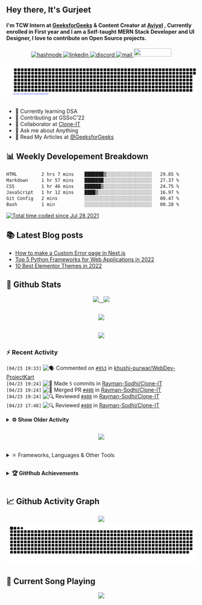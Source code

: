 ## Hey there, It's Gurjeet
#### I'm TCW Intern at [GeeksforGeeks](https://www.geeksforgeeks.org/) & Content Creator at [Aviyel](https://aviyel.com/discussions) , Currently enrolled in First year and I am a Self-taught MERN Stack Developer and UI Designer, I love to contribute on Open Source projects. 

<p align="center">
    <a href="https://gurjeet.hashnode.dev/" target="_blank">
    <img src="https://img.shields.io/badge/@gurjeetsingh-5C87FE?style=for-the-badge&logo=hashnode&logoColor=white" width="130" height="22" alt="hashnode">
    <a href="https://www.linkedin.com/in/gurjeet-singh-virdee-25a476199/" target="_blank">
    <img src="https://img.shields.io/badge/Gurjeet%20Singh%20Virdee-1976D2?style=for-the-badge&logo=linkedin&logoColor=white" width="150" height="22" alt="linkedin">
    <a href="https://discordapp.com/users/916597112882495510" target="_blank">
    <img src="https://img.shields.io/badge/@Guri-5865F2?style=for-the-badge&logo=discord&logoColor=white" width="80" height="22" alt="discord">
    <a href="https://leetcode.com/gurjeetsinghvirdee/" target="_blank">
    <img src="https://img.shields.io/badge/@gurjeetsinghvirdee-FFA116?style=for-the-badge&logo=leetcode&logoColor=white" width="150" height="22" alt="mail">
    <a href = "mailto: gurjeetsinghvirdee@gmail.com" target="_blank"><img src="https://img.shields.io/badge/Say, Hello-D74E43?style=for-the-badge&logo=gmail&logoColor=white" width="100" height="22"></a>
 </p>
 
<p align="center">
    <img src="https://github.com/gurjeetsinghvirdee/gurjeetsinghvirdee/blob/main/gitartwork.svg" />
</p>    
   
 
##         
        
<ul align="left">
  <li> 🏫 Currently learning DSA </li>
  <li> 💜 Contributing at GSSoC'22 </li>
  <li> 🤝 Collaborator at <a href="https://github.com/Rayman-Sodhi/Clone-IT"> Clone-IT </a></li>
  <li> 💬 Ask me about Anything </li>
  <li> 📕 Read My Articles at 
   <a href="https://auth.geeksforgeeks.org/user/gurjeetsinghvirdee/articles" target="_blank">@GeeksforGeeks</a>
 </li>
</ul>  
        
##        
  
## 📊 Weekly Developement Breakdown
  
<!--START_SECTION:waka-->

```text
HTML         2 hrs 7 mins    ███████▒░░░░░░░░░░░░░░░░░   29.85 %
Markdown     1 hr 57 mins    ███████░░░░░░░░░░░░░░░░░░   27.37 %
CSS          1 hr 46 mins    ██████▒░░░░░░░░░░░░░░░░░░   24.75 %
JavaScript   1 hr 12 mins    ████▒░░░░░░░░░░░░░░░░░░░░   16.97 %
Git Config   2 mins          ░░░░░░░░░░░░░░░░░░░░░░░░░   00.47 %
Bash         1 min           ░░░░░░░░░░░░░░░░░░░░░░░░░   00.28 %
```

<!--END_SECTION:waka--> 

<a href="https://wakatime.com/@ff7098eb-56b3-4619-bbbb-86aad0fce365"><img src="https://wakatime.com/badge/user/ff7098eb-56b3-4619-bbbb-86aad0fce365.svg?style=for-the-badge" alt="Total time coded since Jul 28 2021" /></a>
  
    
## 📚 Latest Blog posts
<!-- BLOG-POST-LIST:START -->
- [How to make a Custom Error page in Next.js](https://gurjeet.hashnode.dev/how-to-make-a-custom-error-page-in-nextjs)
- [Top 5 Python Frameworks for Web Applications in 2022](https://gurjeet.hashnode.dev/top-5-python-frameworks-for-web-applications-in-2022)
- [10 Best Elementor Themes in 2022](https://gurjeet.hashnode.dev/10-best-elementor-themes-in-2022)
<!-- BLOG-POST-LIST:END -->  
  
##
        
## 💫 Github Stats
        
<div align="center">
 <a href="https://github-readme-streak-stats.herokuapp.com/?user=gurjeetsinghvirdee&theme=synthwave" target="_blank">
   <img width="45%" src="https://github-readme-streak-stats.herokuapp.com/?user=gurjeetsinghvirdee&theme=synthwave" /> &nbsp;
 </a>
    
 <a href="https://github-readme-stats.vercel.app/api?username=gurjeetsinghvirdee&show_icons=true&theme=synthwave&include_all_commits=true" target="_blank">
  <img width="45%" src="https://github-readme-stats.vercel.app/api?username=gurjeetsinghvirdee&show_icons=true&theme=synthwave&include_all_commits=true" />
 </a>
</div>      
  
##
        
<div align="center">
   <a href="https://github-readme-stats.vercel.app/api/top-langs/?username=gurjeetsinghvirdee&layout=compact&hide=html&theme=synthwave" target="_blank">
       <img width="43%" src="https://github-readme-stats.vercel.app/api/top-langs/?username=gurjeetsinghvirdee&layout=compact&&theme=synthwave" />  
   </a> 
</div>   

##        
  
<p align="center">
  <img src="https://github-profile-summary-cards.vercel.app/api/cards/profile-details?username=gurjeetsinghvirdee&theme=dracula&hide_border=true" />
</p>
        
### ⚡ Recent Activity     
        
<!--START_SECTION:activity-->  
`[04/23 19:33]` <img alt="🗣" src="https://github.com/cheesits456/github-activity-readme/raw/master/icons/comment.png" align="top" height="18"> Commented on [`#953`](https://github.com//khushi-purwar/WebDev-ProjectKart/issues/953 'adding election map') in [khushi-purwar/WebDev-ProjectKart](https://github.com/khushi-purwar/WebDev-ProjectKart)  
`[04/23 19:24]` <img alt="📝" src="https://github.com/cheesits456/github-activity-readme/raw/master/icons/commit.png" align="top" height="18"> Made `5` commits in [Rayman-Sodhi/Clone-IT](https://github.com/Rayman-Sodhi/Clone-IT)  
`[04/23 19:24]` <img alt="🎉" src="https://github.com/cheesits456/github-activity-readme/raw/master/icons/merge.png" align="top" height="18"> Merged PR [`#408`](https://github.com//Rayman-Sodhi/Clone-IT/pull/408 'Added Paytm Website Clone') in [Rayman-Sodhi/Clone-IT](https://github.com/Rayman-Sodhi/Clone-IT)  
`[04/23 19:24]` <img alt="🔍" src="https://github.com/cheesits456/github-activity-readme/raw/master/icons/review.png" align="top" height="18"> Reviewed [`#408`](https://github.com//Rayman-Sodhi/Clone-IT/pull/408 'Added Paytm Website Clone') in [Rayman-Sodhi/Clone-IT](https://github.com/Rayman-Sodhi/Clone-IT)  
`[04/23 17:48]` <img alt="🔍" src="https://github.com/cheesits456/github-activity-readme/raw/master/icons/review.png" align="top" height="18"> Reviewed [`#408`](https://github.com//Rayman-Sodhi/Clone-IT/pull/408 'Added Paytm Website Clone') in [Rayman-Sodhi/Clone-IT](https://github.com/Rayman-Sodhi/Clone-IT)  

<details><summary><b> ⚙️ Show Older Activity</b></summary>

`[04/23 17:48]` <img alt="🔍" src="https://github.com/cheesits456/github-activity-readme/raw/master/icons/review.png" align="top" height="18"> Reviewed [`#408`](https://github.com//Rayman-Sodhi/Clone-IT/pull/408 'Added Paytm Website Clone') in [Rayman-Sodhi/Clone-IT](https://github.com/Rayman-Sodhi/Clone-IT)  
`[04/23 17:46]` <img alt="📝" src="https://github.com/cheesits456/github-activity-readme/raw/master/icons/commit.png" align="top" height="18"> Made `5` commits in [Rayman-Sodhi/Clone-IT](https://github.com/Rayman-Sodhi/Clone-IT)  
`[04/23 17:46]` <img alt="🎉" src="https://github.com/cheesits456/github-activity-readme/raw/master/icons/merge.png" align="top" height="18"> Merged PR [`#398`](https://github.com//Rayman-Sodhi/Clone-IT/pull/398 'Added Rapido Bike Taxi Website Clone ') in [Rayman-Sodhi/Clone-IT](https://github.com/Rayman-Sodhi/Clone-IT)  
`[04/23 17:46]` <img alt="🔍" src="https://github.com/cheesits456/github-activity-readme/raw/master/icons/review.png" align="top" height="18"> Reviewed [`#398`](https://github.com//Rayman-Sodhi/Clone-IT/pull/398 'Added Rapido Bike Taxi Website Clone ') in [Rayman-Sodhi/Clone-IT](https://github.com/Rayman-Sodhi/Clone-IT)  
`[04/23 17:43]` <img alt="🔍" src="https://github.com/cheesits456/github-activity-readme/raw/master/icons/review.png" align="top" height="18"> Reviewed [`#953`](https://github.com//khushi-purwar/WebDev-ProjectKart/pull/953 'adding election map') in [khushi-purwar/WebDev-ProjectKart](https://github.com/khushi-purwar/WebDev-ProjectKart)  
`[04/23 17:24]` <img alt="🗣" src="https://github.com/cheesits456/github-activity-readme/raw/master/icons/comment.png" align="top" height="18"> Commented on [`#398`](https://github.com//Rayman-Sodhi/Clone-IT/issues/398 'Added Rapido Bike Taxi Website Clone ') in [Rayman-Sodhi/Clone-IT](https://github.com/Rayman-Sodhi/Clone-IT)  
`[04/23 17:23]` <img alt="📝" src="https://github.com/cheesits456/github-activity-readme/raw/master/icons/commit.png" align="top" height="18"> Made `4` commits in [Rayman-Sodhi/Clone-IT](https://github.com/Rayman-Sodhi/Clone-IT)  
`[04/23 17:23]` <img alt="🎉" src="https://github.com/cheesits456/github-activity-readme/raw/master/icons/merge.png" align="top" height="18"> Merged PR [`#399`](https://github.com//Rayman-Sodhi/Clone-IT/pull/399 'Added Girlscript Summer Of Code(GSSoC) Website Clone') in [Rayman-Sodhi/Clone-IT](https://github.com/Rayman-Sodhi/Clone-IT)  
`[04/23 17:23]` <img alt="🔍" src="https://github.com/cheesits456/github-activity-readme/raw/master/icons/review.png" align="top" height="18"> Reviewed [`#399`](https://github.com//Rayman-Sodhi/Clone-IT/pull/399 'Added Girlscript Summer Of Code(GSSoC) Website Clone') in [Rayman-Sodhi/Clone-IT](https://github.com/Rayman-Sodhi/Clone-IT)  
`[04/23 15:24]` <img alt="🗣" src="https://github.com/cheesits456/github-activity-readme/raw/master/icons/comment.png" align="top" height="18"> Commented on [`#655`](https://github.com//Ayush7614/Bundli-Frontend/issues/655 'Create a SNRKS Clone') in [Ayush7614/Bundli-Frontend](https://github.com/Ayush7614/Bundli-Frontend)  
`[04/23 15:23]` <img alt="🗣" src="https://github.com/cheesits456/github-activity-readme/raw/master/icons/comment.png" align="top" height="18"> Commented on [`#657`](https://github.com//Ayush7614/Bundli-Frontend/issues/657 'Hotstar Website Clone') in [Ayush7614/Bundli-Frontend](https://github.com/Ayush7614/Bundli-Frontend)  
`[04/23 15:23]` <img alt="🗣" src="https://github.com/cheesits456/github-activity-readme/raw/master/icons/comment.png" align="top" height="18"> Commented on [`#658`](https://github.com//Ayush7614/Bundli-Frontend/issues/658 'Walmart Website Clone') in [Ayush7614/Bundli-Frontend](https://github.com/Ayush7614/Bundli-Frontend)  
`[04/23 15:22]` <img alt="🗣" src="https://github.com/cheesits456/github-activity-readme/raw/master/icons/comment.png" align="top" height="18"> Commented on [`#654`](https://github.com//Ayush7614/Bundli-Frontend/issues/654 'Dogs website template') in [Ayush7614/Bundli-Frontend](https://github.com/Ayush7614/Bundli-Frontend)  
`[04/23 15:18]` <img alt="🗣" src="https://github.com/cheesits456/github-activity-readme/raw/master/icons/comment.png" align="top" height="18"> Commented on [`#659`](https://github.com//Ayush7614/Bundli-Frontend/issues/659 'I want to add a jumping square project to the current repository.') in [Ayush7614/Bundli-Frontend](https://github.com/Ayush7614/Bundli-Frontend)  
`[04/23 15:15]` <img alt="🗣" src="https://github.com/cheesits456/github-activity-readme/raw/master/icons/comment.png" align="top" height="18"> Commented on [`#399`](https://github.com//Rayman-Sodhi/Clone-IT/issues/399 'Added Girlscript Summer Of Code(GSSoC) Website Clone') in [Rayman-Sodhi/Clone-IT](https://github.com/Rayman-Sodhi/Clone-IT)  
`[04/23 15:08]` <img alt="📝" src="https://github.com/cheesits456/github-activity-readme/raw/master/icons/commit.png" align="top" height="18"> Made `39` commits in [gurjeetsinghvirdee/gssoc-website-new](https://github.com/gurjeetsinghvirdee/gssoc-website-new)  
`[04/23 11:26]` <img alt="📝" src="https://github.com/cheesits456/github-activity-readme/raw/master/icons/commit.png" align="top" height="18"> Made `1` commit in [gurjeetsinghvirdee/Dev-Scripts](https://github.com/gurjeetsinghvirdee/Dev-Scripts)  
`[04/23 11:24]` <img alt="🗣" src="https://github.com/cheesits456/github-activity-readme/raw/master/icons/comment.png" align="top" height="18"> Commented on [`#410`](https://github.com//abhijeet007rocks8/Dev-Scripts/issues/410 'Added Music Player') in [abhijeet007rocks8/Dev-Scripts](https://github.com/abhijeet007rocks8/Dev-Scripts)  
`[04/23 05:39]` <img alt="🗣" src="https://github.com/cheesits456/github-activity-readme/raw/master/icons/comment.png" align="top" height="18"> Commented on [`#905`](https://github.com//khushi-purwar/WebDev-ProjectKart/issues/905 'adding hotel booking app') in [khushi-purwar/WebDev-ProjectKart](https://github.com/khushi-purwar/WebDev-ProjectKart)  
`[04/22 22:23]` <img alt="📝" src="https://github.com/cheesits456/github-activity-readme/raw/master/icons/commit.png" align="top" height="18"> Made `2` commits in [gurjeetsinghvirdee/Clone-IT](https://github.com/gurjeetsinghvirdee/Clone-IT)  
`[04/22 22:19]` <img alt="🗣" src="https://github.com/cheesits456/github-activity-readme/raw/master/icons/comment.png" align="top" height="18"> Commented on [`#388`](https://github.com//Rayman-Sodhi/Clone-IT/issues/388 'Linked Clones') in [Rayman-Sodhi/Clone-IT](https://github.com/Rayman-Sodhi/Clone-IT)  
`[04/22 22:07]` <img alt="📝" src="https://github.com/cheesits456/github-activity-readme/raw/master/icons/commit.png" align="top" height="18"> Made `5` commits in [gurjeetsinghvirdee/Clone-IT](https://github.com/gurjeetsinghvirdee/Clone-IT)  
`[04/22 21:24]` <img alt="❗️" src="https://github.com/cheesits456/github-activity-readme/raw/master/icons/issue.png" align="top" height="18"> Closed issue [`#364`](https://github.com//Rayman-Sodhi/Clone-IT/issues/364 'Reduce size of project by using images on cloud rather than in assets folder') in [Rayman-Sodhi/Clone-IT](https://github.com/Rayman-Sodhi/Clone-IT)  
`[04/22 21:24]` <img alt="🗣" src="https://github.com/cheesits456/github-activity-readme/raw/master/icons/comment.png" align="top" height="18"> Commented on [`#364`](https://github.com//Rayman-Sodhi/Clone-IT/issues/364 'Reduce size of project by using images on cloud rather than in assets folder') in [Rayman-Sodhi/Clone-IT](https://github.com/Rayman-Sodhi/Clone-IT)  
`[04/22 21:23]` <img alt="❗️" src="https://github.com/cheesits456/github-activity-readme/raw/master/icons/issue.png" align="top" height="18"> Closed issue [`#289`](https://github.com//Rayman-Sodhi/Clone-IT/issues/289 'Title: Proper Styling microsoft teams clone') in [Rayman-Sodhi/Clone-IT](https://github.com/Rayman-Sodhi/Clone-IT)  
`[04/22 21:22]` <img alt="🗣" src="https://github.com/cheesits456/github-activity-readme/raw/master/icons/comment.png" align="top" height="18"> Commented on [`#392`](https://github.com//Rayman-Sodhi/Clone-IT/issues/392 'Paytm Website Clone') in [Rayman-Sodhi/Clone-IT](https://github.com/Rayman-Sodhi/Clone-IT)  
`[04/22 21:21]` <img alt="🗣" src="https://github.com/cheesits456/github-activity-readme/raw/master/icons/comment.png" align="top" height="18"> Commented on [`#393`](https://github.com//Rayman-Sodhi/Clone-IT/issues/393 'Ikea Website Clone') in [Rayman-Sodhi/Clone-IT](https://github.com/Rayman-Sodhi/Clone-IT)  
`[04/22 21:21]` <img alt="🗣" src="https://github.com/cheesits456/github-activity-readme/raw/master/icons/comment.png" align="top" height="18"> Commented on [`#394`](https://github.com//Rayman-Sodhi/Clone-IT/issues/394 'Girlscript Summer Of Code(GSSoC) Website Clone') in [Rayman-Sodhi/Clone-IT](https://github.com/Rayman-Sodhi/Clone-IT)  
`[04/22 21:19]` <img alt="🗣" src="https://github.com/cheesits456/github-activity-readme/raw/master/icons/comment.png" align="top" height="18"> Commented on [`#391`](https://github.com//Rayman-Sodhi/Clone-IT/issues/391 'Rapido Bike Taxi Website Clone') in [Rayman-Sodhi/Clone-IT](https://github.com/Rayman-Sodhi/Clone-IT)  
`[04/22 21:19]` <img alt="❗️" src="https://github.com/cheesits456/github-activity-readme/raw/master/icons/issue.png" align="top" height="18"> Closed issue [`#379`](https://github.com//Rayman-Sodhi/Clone-IT/issues/379 'Hindustan Petroleum Clone') in [Rayman-Sodhi/Clone-IT](https://github.com/Rayman-Sodhi/Clone-IT)  
`[04/22 21:18]` <img alt="❗️" src="https://github.com/cheesits456/github-activity-readme/raw/master/icons/issue.png" align="top" height="18"> Closed issue [`#384`](https://github.com//Rayman-Sodhi/Clone-IT/issues/384 'Food Panda Website Clone') in [Rayman-Sodhi/Clone-IT](https://github.com/Rayman-Sodhi/Clone-IT)  
`[04/22 21:18]` <img alt="❗️" src="https://github.com/cheesits456/github-activity-readme/raw/master/icons/issue.png" align="top" height="18"> Closed issue [`#380`](https://github.com//Rayman-Sodhi/Clone-IT/issues/380 'Google Shopping Website Clone') in [Rayman-Sodhi/Clone-IT](https://github.com/Rayman-Sodhi/Clone-IT)  
`[04/22 20:53]` <img alt="📝" src="https://github.com/cheesits456/github-activity-readme/raw/master/icons/commit.png" align="top" height="18"> Made `16` commits in [gurjeetsinghvirdee/WebDev-ProjectKart](https://github.com/gurjeetsinghvirdee/WebDev-ProjectKart)  
`[04/22 18:01]` <img alt="📝" src="https://github.com/cheesits456/github-activity-readme/raw/master/icons/commit.png" align="top" height="18"> Made `12` commits in [khushi-purwar/WebDev-ProjectKart](https://github.com/khushi-purwar/WebDev-ProjectKart)  
`[04/22 18:01]` <img alt="🎉" src="https://github.com/cheesits456/github-activity-readme/raw/master/icons/merge.png" align="top" height="18"> Merged PR [`#913`](https://github.com//khushi-purwar/WebDev-ProjectKart/pull/913 'Scratch Card Application🧩') in [khushi-purwar/WebDev-ProjectKart](https://github.com/khushi-purwar/WebDev-ProjectKart)  
`[04/22 18:01]` <img alt="❗️" src="https://github.com/cheesits456/github-activity-readme/raw/master/icons/issue.png" align="top" height="18"> Closed issue [`#847`](https://github.com//khushi-purwar/WebDev-ProjectKart/issues/847 'Scratch Card Application🧩') in [khushi-purwar/WebDev-ProjectKart](https://github.com/khushi-purwar/WebDev-ProjectKart)  
`[04/22 18:01]` <img alt="🔍" src="https://github.com/cheesits456/github-activity-readme/raw/master/icons/review.png" align="top" height="18"> Reviewed [`#913`](https://github.com//khushi-purwar/WebDev-ProjectKart/pull/913 'Scratch Card Application🧩') in [khushi-purwar/WebDev-ProjectKart](https://github.com/khushi-purwar/WebDev-ProjectKart)  
`[04/22 18:00]` <img alt="🗣" src="https://github.com/cheesits456/github-activity-readme/raw/master/icons/comment.png" align="top" height="18"> Commented on [`#905`](https://github.com//khushi-purwar/WebDev-ProjectKart/issues/905 'adding hotel booking app') in [khushi-purwar/WebDev-ProjectKart](https://github.com/khushi-purwar/WebDev-ProjectKart)  
`[04/22 17:20]` <img alt="🗣" src="https://github.com/cheesits456/github-activity-readme/raw/master/icons/comment.png" align="top" height="18"> Commented on [`#913`](https://github.com//khushi-purwar/WebDev-ProjectKart/issues/913 'Scratch Card Application🧩') in [khushi-purwar/WebDev-ProjectKart](https://github.com/khushi-purwar/WebDev-ProjectKart)  
`[04/22 17:19]` <img alt="📝" src="https://github.com/cheesits456/github-activity-readme/raw/master/icons/commit.png" align="top" height="18"> Made `25` commits in [gurjeetsinghvirdee/WebDev-ProjectKart](https://github.com/gurjeetsinghvirdee/WebDev-ProjectKart)  
`[04/22 17:17]` <img alt="📝" src="https://github.com/cheesits456/github-activity-readme/raw/master/icons/commit.png" align="top" height="18"> Made `4` commits in [khushi-purwar/WebDev-ProjectKart](https://github.com/khushi-purwar/WebDev-ProjectKart)  
`[04/22 17:17]` <img alt="❗️" src="https://github.com/cheesits456/github-activity-readme/raw/master/icons/issue.png" align="top" height="18"> Closed issue [`#672`](https://github.com//khushi-purwar/WebDev-ProjectKart/issues/672 'Temperature Converter Website ') in [khushi-purwar/WebDev-ProjectKart](https://github.com/khushi-purwar/WebDev-ProjectKart)  
`[04/22 17:17]` <img alt="🎉" src="https://github.com/cheesits456/github-activity-readme/raw/master/icons/merge.png" align="top" height="18"> Merged PR [`#676`](https://github.com//khushi-purwar/WebDev-ProjectKart/pull/676 'Temperature Convereter Website') in [khushi-purwar/WebDev-ProjectKart](https://github.com/khushi-purwar/WebDev-ProjectKart)  
`[04/22 17:17]` <img alt="🗣" src="https://github.com/cheesits456/github-activity-readme/raw/master/icons/comment.png" align="top" height="18"> Commented on [`#913`](https://github.com//khushi-purwar/WebDev-ProjectKart/issues/913 'Scratch Card Application🧩') in [khushi-purwar/WebDev-ProjectKart](https://github.com/khushi-purwar/WebDev-ProjectKart)  
`[04/22 17:16]` <img alt="🔍" src="https://github.com/cheesits456/github-activity-readme/raw/master/icons/review.png" align="top" height="18"> Reviewed [`#913`](https://github.com//khushi-purwar/WebDev-ProjectKart/pull/913 'Scratch Card Application🧩') in [khushi-purwar/WebDev-ProjectKart](https://github.com/khushi-purwar/WebDev-ProjectKart)  
`[04/22 17:16]` <img alt="🗣" src="https://github.com/cheesits456/github-activity-readme/raw/master/icons/comment.png" align="top" height="18"> Commented on [`#913`](https://github.com//khushi-purwar/WebDev-ProjectKart/issues/913 'Scratch Card Application🧩') in [khushi-purwar/WebDev-ProjectKart](https://github.com/khushi-purwar/WebDev-ProjectKart)  
`[04/22 17:14]` <img alt="❗️" src="https://github.com/cheesits456/github-activity-readme/raw/master/icons/issue.png" align="top" height="18"> Closed issue [`#526`](https://github.com//khushi-purwar/WebDev-ProjectKart/issues/526 'Adding a Tower Stack Game') in [khushi-purwar/WebDev-ProjectKart](https://github.com/khushi-purwar/WebDev-ProjectKart)  
`[04/22 17:14]` <img alt="📝" src="https://github.com/cheesits456/github-activity-readme/raw/master/icons/commit.png" align="top" height="18"> Made `5` commits in [khushi-purwar/WebDev-ProjectKart](https://github.com/khushi-purwar/WebDev-ProjectKart)  
`[04/22 17:14]` <img alt="🎉" src="https://github.com/cheesits456/github-activity-readme/raw/master/icons/merge.png" align="top" height="18"> Merged PR [`#914`](https://github.com//khushi-purwar/WebDev-ProjectKart/pull/914 'Added Tower Stack Game') in [khushi-purwar/WebDev-ProjectKart](https://github.com/khushi-purwar/WebDev-ProjectKart)  
`[04/22 17:14]` <img alt="🔍" src="https://github.com/cheesits456/github-activity-readme/raw/master/icons/review.png" align="top" height="18"> Reviewed [`#914`](https://github.com//khushi-purwar/WebDev-ProjectKart/pull/914 'Added Tower Stack Game') in [khushi-purwar/WebDev-ProjectKart](https://github.com/khushi-purwar/WebDev-ProjectKart)  
`[04/22 17:14]` <img alt="📝" src="https://github.com/cheesits456/github-activity-readme/raw/master/icons/commit.png" align="top" height="18"> Made `2` commits in [khushi-purwar/WebDev-ProjectKart](https://github.com/khushi-purwar/WebDev-ProjectKart)  
`[04/22 17:14]` <img alt="❗️" src="https://github.com/cheesits456/github-activity-readme/raw/master/icons/issue.png" align="top" height="18"> Closed issue [`#695`](https://github.com//khushi-purwar/WebDev-ProjectKart/issues/695 'Adobe Website Clone') in [khushi-purwar/WebDev-ProjectKart](https://github.com/khushi-purwar/WebDev-ProjectKart)  
`[04/22 17:14]` <img alt="🎉" src="https://github.com/cheesits456/github-activity-readme/raw/master/icons/merge.png" align="top" height="18"> Merged PR [`#921`](https://github.com//khushi-purwar/WebDev-ProjectKart/pull/921 'Added Adobe_Website_Clone files') in [khushi-purwar/WebDev-ProjectKart](https://github.com/khushi-purwar/WebDev-ProjectKart)  
`[04/22 17:13]` <img alt="🔍" src="https://github.com/cheesits456/github-activity-readme/raw/master/icons/review.png" align="top" height="18"> Reviewed [`#921`](https://github.com//khushi-purwar/WebDev-ProjectKart/pull/921 'Added Adobe_Website_Clone files') in [khushi-purwar/WebDev-ProjectKart](https://github.com/khushi-purwar/WebDev-ProjectKart)  
`[04/22 17:13]` <img alt="📝" src="https://github.com/cheesits456/github-activity-readme/raw/master/icons/commit.png" align="top" height="18"> Made `2` commits in [khushi-purwar/WebDev-ProjectKart](https://github.com/khushi-purwar/WebDev-ProjectKart)  
`[04/22 17:13]` <img alt="🎉" src="https://github.com/cheesits456/github-activity-readme/raw/master/icons/merge.png" align="top" height="18"> Merged PR [`#920`](https://github.com//khushi-purwar/WebDev-ProjectKart/pull/920 'feat: browser detector added') in [khushi-purwar/WebDev-ProjectKart](https://github.com/khushi-purwar/WebDev-ProjectKart)  
`[04/22 17:13]` <img alt="❗️" src="https://github.com/cheesits456/github-activity-readme/raw/master/icons/issue.png" align="top" height="18"> Closed issue [`#831`](https://github.com//khushi-purwar/WebDev-ProjectKart/issues/831 'Browser Detector') in [khushi-purwar/WebDev-ProjectKart](https://github.com/khushi-purwar/WebDev-ProjectKart)  
`[04/22 17:13]` <img alt="🔍" src="https://github.com/cheesits456/github-activity-readme/raw/master/icons/review.png" align="top" height="18"> Reviewed [`#920`](https://github.com//khushi-purwar/WebDev-ProjectKart/pull/920 'feat: browser detector added') in [khushi-purwar/WebDev-ProjectKart](https://github.com/khushi-purwar/WebDev-ProjectKart)  
`[04/22 17:12]` <img alt="📝" src="https://github.com/cheesits456/github-activity-readme/raw/master/icons/commit.png" align="top" height="18"> Made `4` commits in [khushi-purwar/WebDev-ProjectKart](https://github.com/khushi-purwar/WebDev-ProjectKart)  
`[04/22 17:12]` <img alt="🎉" src="https://github.com/cheesits456/github-activity-readme/raw/master/icons/merge.png" align="top" height="18"> Merged PR [`#911`](https://github.com//khushi-purwar/WebDev-ProjectKart/pull/911 'Long Drive') in [khushi-purwar/WebDev-ProjectKart](https://github.com/khushi-purwar/WebDev-ProjectKart)  
`[04/22 17:12]` <img alt="❗️" src="https://github.com/cheesits456/github-activity-readme/raw/master/icons/issue.png" align="top" height="18"> Closed issue [`#799`](https://github.com//khushi-purwar/WebDev-ProjectKart/issues/799 'Long Drive') in [khushi-purwar/WebDev-ProjectKart](https://github.com/khushi-purwar/WebDev-ProjectKart)  
`[04/22 17:12]` <img alt="🔍" src="https://github.com/cheesits456/github-activity-readme/raw/master/icons/review.png" align="top" height="18"> Reviewed [`#911`](https://github.com//khushi-purwar/WebDev-ProjectKart/pull/911 'Long Drive') in [khushi-purwar/WebDev-ProjectKart](https://github.com/khushi-purwar/WebDev-ProjectKart)  
`[04/22 17:11]` <img alt="📝" src="https://github.com/cheesits456/github-activity-readme/raw/master/icons/commit.png" align="top" height="18"> Made `4` commits in [khushi-purwar/WebDev-ProjectKart](https://github.com/khushi-purwar/WebDev-ProjectKart)  
`[04/22 17:11]` <img alt="🎉" src="https://github.com/cheesits456/github-activity-readme/raw/master/icons/merge.png" align="top" height="18"> Merged PR [`#909`](https://github.com//khushi-purwar/WebDev-ProjectKart/pull/909 'Income Tax Calculator') in [khushi-purwar/WebDev-ProjectKart](https://github.com/khushi-purwar/WebDev-ProjectKart)  
`[04/22 17:11]` <img alt="❗️" src="https://github.com/cheesits456/github-activity-readme/raw/master/icons/issue.png" align="top" height="18"> Closed issue [`#856`](https://github.com//khushi-purwar/WebDev-ProjectKart/issues/856 'Income Tax Calculator') in [khushi-purwar/WebDev-ProjectKart](https://github.com/khushi-purwar/WebDev-ProjectKart)  
`[04/22 17:11]` <img alt="🔍" src="https://github.com/cheesits456/github-activity-readme/raw/master/icons/review.png" align="top" height="18"> Reviewed [`#909`](https://github.com//khushi-purwar/WebDev-ProjectKart/pull/909 'Income Tax Calculator') in [khushi-purwar/WebDev-ProjectKart](https://github.com/khushi-purwar/WebDev-ProjectKart)  
`[04/22 17:11]` <img alt="📝" src="https://github.com/cheesits456/github-activity-readme/raw/master/icons/commit.png" align="top" height="18"> Made `2` commits in [khushi-purwar/WebDev-ProjectKart](https://github.com/khushi-purwar/WebDev-ProjectKart)  
`[04/22 17:11]` <img alt="❗️" src="https://github.com/cheesits456/github-activity-readme/raw/master/icons/issue.png" align="top" height="18"> Closed issue [`#901`](https://github.com//khushi-purwar/WebDev-ProjectKart/issues/901 'Name Plate Generator') in [khushi-purwar/WebDev-ProjectKart](https://github.com/khushi-purwar/WebDev-ProjectKart)  
`[04/22 17:11]` <img alt="🎉" src="https://github.com/cheesits456/github-activity-readme/raw/master/icons/merge.png" align="top" height="18"> Merged PR [`#906`](https://github.com//khushi-purwar/WebDev-ProjectKart/pull/906 'adding name plate generator') in [khushi-purwar/WebDev-ProjectKart](https://github.com/khushi-purwar/WebDev-ProjectKart)  
`[04/22 17:10]` <img alt="🔍" src="https://github.com/cheesits456/github-activity-readme/raw/master/icons/review.png" align="top" height="18"> Reviewed [`#906`](https://github.com//khushi-purwar/WebDev-ProjectKart/pull/906 'adding name plate generator') in [khushi-purwar/WebDev-ProjectKart](https://github.com/khushi-purwar/WebDev-ProjectKart)  
`[04/22 17:10]` <img alt="📝" src="https://github.com/cheesits456/github-activity-readme/raw/master/icons/commit.png" align="top" height="18"> Made `2` commits in [khushi-purwar/WebDev-ProjectKart](https://github.com/khushi-purwar/WebDev-ProjectKart)  
`[04/22 17:10]` <img alt="🎉" src="https://github.com/cheesits456/github-activity-readme/raw/master/icons/merge.png" align="top" height="18"> Merged PR [`#905`](https://github.com//khushi-purwar/WebDev-ProjectKart/pull/905 'adding hotel booking app') in [khushi-purwar/WebDev-ProjectKart](https://github.com/khushi-purwar/WebDev-ProjectKart)  
`[04/22 17:10]` <img alt="❗️" src="https://github.com/cheesits456/github-activity-readme/raw/master/icons/issue.png" align="top" height="18"> Closed issue [`#898`](https://github.com//khushi-purwar/WebDev-ProjectKart/issues/898 'Hotel Booking App') in [khushi-purwar/WebDev-ProjectKart](https://github.com/khushi-purwar/WebDev-ProjectKart)  
`[04/22 17:10]` <img alt="🔍" src="https://github.com/cheesits456/github-activity-readme/raw/master/icons/review.png" align="top" height="18"> Reviewed [`#905`](https://github.com//khushi-purwar/WebDev-ProjectKart/pull/905 'adding hotel booking app') in [khushi-purwar/WebDev-ProjectKart](https://github.com/khushi-purwar/WebDev-ProjectKart)  
`[04/22 15:41]` <img alt="📝" src="https://github.com/cheesits456/github-activity-readme/raw/master/icons/commit.png" align="top" height="18"> Made `3` commits in [Rayman-Sodhi/Clone-IT](https://github.com/Rayman-Sodhi/Clone-IT)  
`[04/22 15:41]` <img alt="🎉" src="https://github.com/cheesits456/github-activity-readme/raw/master/icons/merge.png" align="top" height="18"> Merged PR [`#389`](https://github.com//Rayman-Sodhi/Clone-IT/pull/389 'HP CLONE') in [Rayman-Sodhi/Clone-IT](https://github.com/Rayman-Sodhi/Clone-IT)  
`[04/22 15:40]` <img alt="🔍" src="https://github.com/cheesits456/github-activity-readme/raw/master/icons/review.png" align="top" height="18"> Reviewed [`#389`](https://github.com//Rayman-Sodhi/Clone-IT/pull/389 'HP CLONE') in [Rayman-Sodhi/Clone-IT](https://github.com/Rayman-Sodhi/Clone-IT)  
`[04/22 08:55]` <img alt="📝" src="https://github.com/cheesits456/github-activity-readme/raw/master/icons/commit.png" align="top" height="18"> Made `3` commits in [gurjeetsinghvirdee/gurjeetsinghvirdee](https://github.com/gurjeetsinghvirdee/gurjeetsinghvirdee)  
`[04/22 08:43]` <img alt="🗣" src="https://github.com/cheesits456/github-activity-readme/raw/master/icons/comment.png" align="top" height="18"> Commented on [`#922`](https://github.com//khushi-purwar/WebDev-ProjectKart/issues/922 'Whatsapp Clone Added') in [khushi-purwar/WebDev-ProjectKart](https://github.com/khushi-purwar/WebDev-ProjectKart)  
`[04/22 08:42]` <img alt="📝" src="https://github.com/cheesits456/github-activity-readme/raw/master/icons/commit.png" align="top" height="18"> Made `2` commits in [gurjeetsinghvirdee/WebDev-ProjectKart](https://github.com/gurjeetsinghvirdee/WebDev-ProjectKart)  
`[04/22 08:34]` <img alt="✅" src="https://github.com/cheesits456/github-activity-readme/raw/master/icons/pr-open.png" align="top" height="18"> Opened PR [`#922`](https://github.com//khushi-purwar/WebDev-ProjectKart/pull/922 'Whatsapp Clone Added') in [khushi-purwar/WebDev-ProjectKart](https://github.com/khushi-purwar/WebDev-ProjectKart)  
`[04/22 08:24]` <img alt="📂" src="https://github.com/cheesits456/github-activity-readme/raw/master/icons/create-branch.png" align="top" height="18"> Created branch [`whatsapp`](https://github.com/gurjeetsinghvirdee/WebDev-ProjectKart/tree/whatsapp) in [gurjeetsinghvirdee/WebDev-ProjectKart](https://github.com/gurjeetsinghvirdee/WebDev-ProjectKart)  
`[04/22 08:08]` <img alt="📝" src="https://github.com/cheesits456/github-activity-readme/raw/master/icons/commit.png" align="top" height="18"> Made `4` commits in [gurjeetsinghvirdee/WebDev-ProjectKart](https://github.com/gurjeetsinghvirdee/WebDev-ProjectKart)  
`[04/22 08:04]` <img alt="🗣" src="https://github.com/cheesits456/github-activity-readme/raw/master/icons/comment.png" align="top" height="18"> Commented on [`#388`](https://github.com//Rayman-Sodhi/Clone-IT/issues/388 'Linked Clones') in [Rayman-Sodhi/Clone-IT](https://github.com/Rayman-Sodhi/Clone-IT)  
`[04/22 08:01]` <img alt="📝" src="https://github.com/cheesits456/github-activity-readme/raw/master/icons/commit.png" align="top" height="18"> Made `6` commits in [gurjeetsinghvirdee/Clone-IT](https://github.com/gurjeetsinghvirdee/Clone-IT)  
`[04/22 07:58]` <img alt="📝" src="https://github.com/cheesits456/github-activity-readme/raw/master/icons/commit.png" align="top" height="18"> Made `2` commits in [Rayman-Sodhi/Clone-IT](https://github.com/Rayman-Sodhi/Clone-IT)  
`[04/22 07:58]` <img alt="🎉" src="https://github.com/cheesits456/github-activity-readme/raw/master/icons/merge.png" align="top" height="18"> Merged PR [`#396`](https://github.com//Rayman-Sodhi/Clone-IT/pull/396 'Revert "Added Food Panda Cloned Website"') in [Rayman-Sodhi/Clone-IT](https://github.com/Rayman-Sodhi/Clone-IT)  
`[04/22 07:58]` <img alt="✅" src="https://github.com/cheesits456/github-activity-readme/raw/master/icons/pr-open.png" align="top" height="18"> Opened PR [`#396`](https://github.com//Rayman-Sodhi/Clone-IT/pull/396 'Revert "Added Food Panda Cloned Website"') in [Rayman-Sodhi/Clone-IT](https://github.com/Rayman-Sodhi/Clone-IT)  
`[04/22 07:58]` <img alt="📂" src="https://github.com/cheesits456/github-activity-readme/raw/master/icons/create-branch.png" align="top" height="18"> Created branch [`revert-390-main`](https://github.com/Rayman-Sodhi/Clone-IT/tree/revert-390-main) in [Rayman-Sodhi/Clone-IT](https://github.com/Rayman-Sodhi/Clone-IT)  
`[04/22 07:55]` <img alt="📝" src="https://github.com/cheesits456/github-activity-readme/raw/master/icons/commit.png" align="top" height="18"> Made `3` commits in [gurjeetsinghvirdee/Clone-IT](https://github.com/gurjeetsinghvirdee/Clone-IT)  
`[04/22 07:55]` <img alt="📝" src="https://github.com/cheesits456/github-activity-readme/raw/master/icons/commit.png" align="top" height="18"> Made `2` commits in [Rayman-Sodhi/Clone-IT](https://github.com/Rayman-Sodhi/Clone-IT)  
`[04/22 07:55]` <img alt="🎉" src="https://github.com/cheesits456/github-activity-readme/raw/master/icons/merge.png" align="top" height="18"> Merged PR [`#395`](https://github.com//Rayman-Sodhi/Clone-IT/pull/395 'Revert "Added Amazon Prime Home Page Clone"') in [Rayman-Sodhi/Clone-IT](https://github.com/Rayman-Sodhi/Clone-IT)  
`[04/22 07:54]` <img alt="✅" src="https://github.com/cheesits456/github-activity-readme/raw/master/icons/pr-open.png" align="top" height="18"> Opened PR [`#395`](https://github.com//Rayman-Sodhi/Clone-IT/pull/395 'Revert "Added Amazon Prime Home Page Clone"') in [Rayman-Sodhi/Clone-IT](https://github.com/Rayman-Sodhi/Clone-IT)  
`[04/22 07:54]` <img alt="📂" src="https://github.com/cheesits456/github-activity-readme/raw/master/icons/create-branch.png" align="top" height="18"> Created branch [`revert-383-main`](https://github.com/Rayman-Sodhi/Clone-IT/tree/revert-383-main) in [Rayman-Sodhi/Clone-IT](https://github.com/Rayman-Sodhi/Clone-IT)  
`[04/22 07:41]` <img alt="📝" src="https://github.com/cheesits456/github-activity-readme/raw/master/icons/commit.png" align="top" height="18"> Made `14` commits in [gurjeetsinghvirdee/Clone-IT](https://github.com/gurjeetsinghvirdee/Clone-IT)  
`[04/22 07:25]` <img alt="🗣" src="https://github.com/cheesits456/github-activity-readme/raw/master/icons/comment.png" align="top" height="18"> Commented on [`#388`](https://github.com//Rayman-Sodhi/Clone-IT/issues/388 'Linked Clones') in [Rayman-Sodhi/Clone-IT](https://github.com/Rayman-Sodhi/Clone-IT)  
`[04/21 18:33]` <img alt="📝" src="https://github.com/cheesits456/github-activity-readme/raw/master/icons/commit.png" align="top" height="18"> Made `4` commits in [khushi-purwar/WebDev-ProjectKart](https://github.com/khushi-purwar/WebDev-ProjectKart)  
`[04/21 18:33]` <img alt="🎉" src="https://github.com/cheesits456/github-activity-readme/raw/master/icons/merge.png" align="top" height="18"> Merged PR [`#903`](https://github.com//khushi-purwar/WebDev-ProjectKart/pull/903 'Added Factorial Of Numbers') in [khushi-purwar/WebDev-ProjectKart](https://github.com/khushi-purwar/WebDev-ProjectKart)  
`[04/21 18:33]` <img alt="🔍" src="https://github.com/cheesits456/github-activity-readme/raw/master/icons/review.png" align="top" height="18"> Reviewed [`#903`](https://github.com//khushi-purwar/WebDev-ProjectKart/pull/903 'Added Factorial Of Numbers') in [khushi-purwar/WebDev-ProjectKart](https://github.com/khushi-purwar/WebDev-ProjectKart)  
`[04/21 18:32]` <img alt="🗣" src="https://github.com/cheesits456/github-activity-readme/raw/master/icons/comment.png" align="top" height="18"> Commented on [`#918`](https://github.com//khushi-purwar/WebDev-ProjectKart/issues/918 'Add Zoom Clone') in [khushi-purwar/WebDev-ProjectKart](https://github.com/khushi-purwar/WebDev-ProjectKart)  
`[04/21 18:32]` <img alt="❗️" src="https://github.com/cheesits456/github-activity-readme/raw/master/icons/issue.png" align="top" height="18"> Opened issue [`#918`](https://github.com//khushi-purwar/WebDev-ProjectKart/issues/918 'Add Zoom Clone') in [khushi-purwar/WebDev-ProjectKart](https://github.com/khushi-purwar/WebDev-ProjectKart)  
`[04/21 18:31]` <img alt="🗣" src="https://github.com/cheesits456/github-activity-readme/raw/master/icons/comment.png" align="top" height="18"> Commented on [`#917`](https://github.com//khushi-purwar/WebDev-ProjectKart/issues/917 'Add Whatsapp Clone') in [khushi-purwar/WebDev-ProjectKart](https://github.com/khushi-purwar/WebDev-ProjectKart)  
`[04/21 18:31]` <img alt="❗️" src="https://github.com/cheesits456/github-activity-readme/raw/master/icons/issue.png" align="top" height="18"> Opened issue [`#917`](https://github.com//khushi-purwar/WebDev-ProjectKart/issues/917 'Add Whatsapp Clone') in [khushi-purwar/WebDev-ProjectKart](https://github.com/khushi-purwar/WebDev-ProjectKart)  
`[04/21 18:29]` <img alt="📝" src="https://github.com/cheesits456/github-activity-readme/raw/master/icons/commit.png" align="top" height="18"> Made `16` commits in [gurjeetsinghvirdee/WebDev-ProjectKart](https://github.com/gurjeetsinghvirdee/WebDev-ProjectKart)  
`[04/21 18:27]` <img alt="🗣" src="https://github.com/cheesits456/github-activity-readme/raw/master/icons/comment.png" align="top" height="18"> Commented on [`#387`](https://github.com//Rayman-Sodhi/Clone-IT/issues/387 'Added new images for modals') in [Rayman-Sodhi/Clone-IT](https://github.com/Rayman-Sodhi/Clone-IT)  
`[04/21 18:13]` <img alt="🔍" src="https://github.com/cheesits456/github-activity-readme/raw/master/icons/review.png" align="top" height="18"> Reviewed [`#903`](https://github.com//khushi-purwar/WebDev-ProjectKart/pull/903 'Added Factorial Of Numbers') in [khushi-purwar/WebDev-ProjectKart](https://github.com/khushi-purwar/WebDev-ProjectKart)  
`[04/21 18:12]` <img alt="📝" src="https://github.com/cheesits456/github-activity-readme/raw/master/icons/commit.png" align="top" height="18"> Made `3` commits in [khushi-purwar/WebDev-ProjectKart](https://github.com/khushi-purwar/WebDev-ProjectKart)  
`[04/21 18:12]` <img alt="🎉" src="https://github.com/cheesits456/github-activity-readme/raw/master/icons/merge.png" align="top" height="18"> Merged PR [`#904`](https://github.com//khushi-purwar/WebDev-ProjectKart/pull/904 'Transparent Login page') in [khushi-purwar/WebDev-ProjectKart](https://github.com/khushi-purwar/WebDev-ProjectKart)  
`[04/21 18:12]` <img alt="❗️" src="https://github.com/cheesits456/github-activity-readme/raw/master/icons/issue.png" align="top" height="18"> Closed issue [`#889`](https://github.com//khushi-purwar/WebDev-ProjectKart/issues/889 'Transparent Login page') in [khushi-purwar/WebDev-ProjectKart](https://github.com/khushi-purwar/WebDev-ProjectKart)  
`[04/21 18:12]` <img alt="🔍" src="https://github.com/cheesits456/github-activity-readme/raw/master/icons/review.png" align="top" height="18"> Reviewed [`#904`](https://github.com//khushi-purwar/WebDev-ProjectKart/pull/904 'Transparent Login page') in [khushi-purwar/WebDev-ProjectKart](https://github.com/khushi-purwar/WebDev-ProjectKart)  
`[04/21 18:11]` <img alt="📝" src="https://github.com/cheesits456/github-activity-readme/raw/master/icons/commit.png" align="top" height="18"> Made `2` commits in [khushi-purwar/WebDev-ProjectKart](https://github.com/khushi-purwar/WebDev-ProjectKart)  
`[04/21 18:11]` <img alt="🎉" src="https://github.com/cheesits456/github-activity-readme/raw/master/icons/merge.png" align="top" height="18"> Merged PR [`#899`](https://github.com//khushi-purwar/WebDev-ProjectKart/pull/899 'Added porfolio') in [khushi-purwar/WebDev-ProjectKart](https://github.com/khushi-purwar/WebDev-ProjectKart)  
`[04/21 18:11]` <img alt="❗️" src="https://github.com/cheesits456/github-activity-readme/raw/master/icons/issue.png" align="top" height="18"> Closed issue [`#660`](https://github.com//khushi-purwar/WebDev-ProjectKart/issues/660 'Animation at its best') in [khushi-purwar/WebDev-ProjectKart](https://github.com/khushi-purwar/WebDev-ProjectKart)  
`[04/21 18:11]` <img alt="🔍" src="https://github.com/cheesits456/github-activity-readme/raw/master/icons/review.png" align="top" height="18"> Reviewed [`#899`](https://github.com//khushi-purwar/WebDev-ProjectKart/pull/899 'Added porfolio') in [khushi-purwar/WebDev-ProjectKart](https://github.com/khushi-purwar/WebDev-ProjectKart)  
`[04/21 18:10]` <img alt="📝" src="https://github.com/cheesits456/github-activity-readme/raw/master/icons/commit.png" align="top" height="18"> Made `6` commits in [khushi-purwar/WebDev-ProjectKart](https://github.com/khushi-purwar/WebDev-ProjectKart)  
`[04/21 18:10]` <img alt="🎉" src="https://github.com/cheesits456/github-activity-readme/raw/master/icons/merge.png" align="top" height="18"> Merged PR [`#869`](https://github.com//khushi-purwar/WebDev-ProjectKart/pull/869 'Added GCD Calculator') in [khushi-purwar/WebDev-ProjectKart](https://github.com/khushi-purwar/WebDev-ProjectKart)  
`[04/21 18:10]` <img alt="❗️" src="https://github.com/cheesits456/github-activity-readme/raw/master/icons/issue.png" align="top" height="18"> Closed issue [`#776`](https://github.com//khushi-purwar/WebDev-ProjectKart/issues/776 'Adding a GCD Calculator') in [khushi-purwar/WebDev-ProjectKart](https://github.com/khushi-purwar/WebDev-ProjectKart)  
`[04/21 18:10]` <img alt="📝" src="https://github.com/cheesits456/github-activity-readme/raw/master/icons/commit.png" align="top" height="18"> Made `2` commits in [khushi-purwar/WebDev-ProjectKart](https://github.com/khushi-purwar/WebDev-ProjectKart)  
`[04/21 18:10]` <img alt="🎉" src="https://github.com/cheesits456/github-activity-readme/raw/master/icons/merge.png" align="top" height="18"> Merged PR [`#878`](https://github.com//khushi-purwar/WebDev-ProjectKart/pull/878 'Added ZORO.to Clone files') in [khushi-purwar/WebDev-ProjectKart](https://github.com/khushi-purwar/WebDev-ProjectKart)  
`[04/21 18:10]` <img alt="❗️" src="https://github.com/cheesits456/github-activity-readme/raw/master/icons/issue.png" align="top" height="18"> Closed issue [`#870`](https://github.com//khushi-purwar/WebDev-ProjectKart/issues/870 'ZORO.to clone') in [khushi-purwar/WebDev-ProjectKart](https://github.com/khushi-purwar/WebDev-ProjectKart)  
`[04/21 18:09]` <img alt="📝" src="https://github.com/cheesits456/github-activity-readme/raw/master/icons/commit.png" align="top" height="18"> Made `3` commits in [khushi-purwar/WebDev-ProjectKart](https://github.com/khushi-purwar/WebDev-ProjectKart)  
`[04/21 18:09]` <img alt="🎉" src="https://github.com/cheesits456/github-activity-readme/raw/master/icons/merge.png" align="top" height="18"> Merged PR [`#682`](https://github.com//khushi-purwar/WebDev-ProjectKart/pull/682 'Added Online Education Platform') in [khushi-purwar/WebDev-ProjectKart](https://github.com/khushi-purwar/WebDev-ProjectKart)  
`[04/21 18:09]` <img alt="❗️" src="https://github.com/cheesits456/github-activity-readme/raw/master/icons/issue.png" align="top" height="18"> Closed issue [`#363`](https://github.com//khushi-purwar/WebDev-ProjectKart/issues/363 'Add Online Education Platform') in [khushi-purwar/WebDev-ProjectKart](https://github.com/khushi-purwar/WebDev-ProjectKart)  
`[04/21 18:08]` <img alt="🔍" src="https://github.com/cheesits456/github-activity-readme/raw/master/icons/review.png" align="top" height="18"> Reviewed [`#878`](https://github.com//khushi-purwar/WebDev-ProjectKart/pull/878 'Added ZORO.to Clone files') in [khushi-purwar/WebDev-ProjectKart](https://github.com/khushi-purwar/WebDev-ProjectKart)  
`[04/21 18:07]` <img alt="🔍" src="https://github.com/cheesits456/github-activity-readme/raw/master/icons/review.png" align="top" height="18"> Reviewed [`#387`](https://github.com//Rayman-Sodhi/Clone-IT/pull/387 'Added new images for modals') in [Rayman-Sodhi/Clone-IT](https://github.com/Rayman-Sodhi/Clone-IT)  
`[04/21 18:07]` <img alt="🗣" src="https://github.com/cheesits456/github-activity-readme/raw/master/icons/comment.png" align="top" height="18"> Commented on [`#387`](https://github.com//Rayman-Sodhi/Clone-IT/issues/387 'Added new images for modals') in [Rayman-Sodhi/Clone-IT](https://github.com/Rayman-Sodhi/Clone-IT)  
`[04/21 18:06]` <img alt="📝" src="https://github.com/cheesits456/github-activity-readme/raw/master/icons/commit.png" align="top" height="18"> Made `2` commits in [Rayman-Sodhi/Clone-IT](https://github.com/Rayman-Sodhi/Clone-IT)  
`[04/21 18:06]` <img alt="🎉" src="https://github.com/cheesits456/github-activity-readme/raw/master/icons/merge.png" align="top" height="18"> Merged PR [`#369`](https://github.com//Rayman-Sodhi/Clone-IT/pull/369 'Changes in flipkart clone') in [Rayman-Sodhi/Clone-IT](https://github.com/Rayman-Sodhi/Clone-IT)  
`[04/21 18:06]` <img alt="📝" src="https://github.com/cheesits456/github-activity-readme/raw/master/icons/commit.png" align="top" height="18"> Made `2` commits in [Rayman-Sodhi/Clone-IT](https://github.com/Rayman-Sodhi/Clone-IT)  
`[04/21 18:06]` <img alt="🎉" src="https://github.com/cheesits456/github-activity-readme/raw/master/icons/merge.png" align="top" height="18"> Merged PR [`#354`](https://github.com//Rayman-Sodhi/Clone-IT/pull/354 'Adding swiggy clone') in [Rayman-Sodhi/Clone-IT](https://github.com/Rayman-Sodhi/Clone-IT)  
`[04/21 18:05]` <img alt="🗣" src="https://github.com/cheesits456/github-activity-readme/raw/master/icons/comment.png" align="top" height="18"> Commented on [`#354`](https://github.com//Rayman-Sodhi/Clone-IT/issues/354 'Adding swiggy clone') in [Rayman-Sodhi/Clone-IT](https://github.com/Rayman-Sodhi/Clone-IT)  
`[04/21 18:04]` <img alt="🔍" src="https://github.com/cheesits456/github-activity-readme/raw/master/icons/review.png" align="top" height="18"> Reviewed [`#389`](https://github.com//Rayman-Sodhi/Clone-IT/pull/389 'HP CLONE') in [Rayman-Sodhi/Clone-IT](https://github.com/Rayman-Sodhi/Clone-IT)  
`[04/21 18:03]` <img alt="📝" src="https://github.com/cheesits456/github-activity-readme/raw/master/icons/commit.png" align="top" height="18"> Made `4` commits in [Rayman-Sodhi/Clone-IT](https://github.com/Rayman-Sodhi/Clone-IT)  
`[04/21 18:03]` <img alt="🎉" src="https://github.com/cheesits456/github-activity-readme/raw/master/icons/merge.png" align="top" height="18"> Merged PR [`#390`](https://github.com//Rayman-Sodhi/Clone-IT/pull/390 'Added Food Panda Cloned Website') in [Rayman-Sodhi/Clone-IT](https://github.com/Rayman-Sodhi/Clone-IT)  
`[04/21 18:03]` <img alt="🔍" src="https://github.com/cheesits456/github-activity-readme/raw/master/icons/review.png" align="top" height="18"> Reviewed [`#390`](https://github.com//Rayman-Sodhi/Clone-IT/pull/390 'Added Food Panda Cloned Website') in [Rayman-Sodhi/Clone-IT](https://github.com/Rayman-Sodhi/Clone-IT)  
`[04/21 18:01]` <img alt="🗣" src="https://github.com/cheesits456/github-activity-readme/raw/master/icons/comment.png" align="top" height="18"> Commented on [`#388`](https://github.com//Rayman-Sodhi/Clone-IT/issues/388 'Linked Clones') in [Rayman-Sodhi/Clone-IT](https://github.com/Rayman-Sodhi/Clone-IT)  
`[04/21 17:59]` <img alt="📝" src="https://github.com/cheesits456/github-activity-readme/raw/master/icons/commit.png" align="top" height="18"> Made `1` commit in [gurjeetsinghvirdee/Clone-IT](https://github.com/gurjeetsinghvirdee/Clone-IT)  
`[04/21 14:16]` <img alt="❗️" src="https://github.com/cheesits456/github-activity-readme/raw/master/icons/issue.png" align="top" height="18"> Closed issue [`#382`](https://github.com//Rayman-Sodhi/Clone-IT/issues/382 'Amazon Prime Home Page Clone') in [Rayman-Sodhi/Clone-IT](https://github.com/Rayman-Sodhi/Clone-IT)  
`[04/21 14:16]` <img alt="🎉" src="https://github.com/cheesits456/github-activity-readme/raw/master/icons/merge.png" align="top" height="18"> Merged PR [`#383`](https://github.com//Rayman-Sodhi/Clone-IT/pull/383 'Added Amazon Prime Home Page Clone') in [Rayman-Sodhi/Clone-IT](https://github.com/Rayman-Sodhi/Clone-IT)  
`[04/21 14:16]` <img alt="📝" src="https://github.com/cheesits456/github-activity-readme/raw/master/icons/commit.png" align="top" height="18"> Made `5` commits in [Rayman-Sodhi/Clone-IT](https://github.com/Rayman-Sodhi/Clone-IT)  
`[04/21 14:16]` <img alt="🔍" src="https://github.com/cheesits456/github-activity-readme/raw/master/icons/review.png" align="top" height="18"> Reviewed [`#383`](https://github.com//Rayman-Sodhi/Clone-IT/pull/383 'Added Amazon Prime Home Page Clone') in [Rayman-Sodhi/Clone-IT](https://github.com/Rayman-Sodhi/Clone-IT)  
`[04/21 09:53]` <img alt="🗣" src="https://github.com/cheesits456/github-activity-readme/raw/master/icons/comment.png" align="top" height="18"> Commented on [`#656`](https://github.com//Ayush7614/Bundli-Frontend/issues/656 'Add a Chrome Extension Downloading website') in [Ayush7614/Bundli-Frontend](https://github.com/Ayush7614/Bundli-Frontend)  
`[04/21 09:38]` <img alt="🗣" src="https://github.com/cheesits456/github-activity-readme/raw/master/icons/comment.png" align="top" height="18"> Commented on [`#879`](https://github.com//khushi-purwar/WebDev-ProjectKart/issues/879 'Added TicTacToe') in [khushi-purwar/WebDev-ProjectKart](https://github.com/khushi-purwar/WebDev-ProjectKart)  
`[04/21 06:06]` <img alt="✅" src="https://github.com/cheesits456/github-activity-readme/raw/master/icons/pr-open.png" align="top" height="18"> Opened PR [`#388`](https://github.com//Rayman-Sodhi/Clone-IT/pull/388 'Linked Clones') in [Rayman-Sodhi/Clone-IT](https://github.com/Rayman-Sodhi/Clone-IT)  
`[04/21 06:04]` <img alt="📝" src="https://github.com/cheesits456/github-activity-readme/raw/master/icons/commit.png" align="top" height="18"> Made `1` commit in [gurjeetsinghvirdee/Clone-IT](https://github.com/gurjeetsinghvirdee/Clone-IT)  
`[04/21 04:28]` <img alt="⭐" src="https://github.com/cheesits456/github-activity-readme/raw/master/icons/star.png" align="top" height="18"> Starred [KaizenGirl1111/GSGrihSangini](https://github.com/KaizenGirl1111/GSGrihSangini)  
`[04/21 02:55]` <img alt="📝" src="https://github.com/cheesits456/github-activity-readme/raw/master/icons/commit.png" align="top" height="18"> Made `2` commits in [gurjeetsinghvirdee/Clone-IT](https://github.com/gurjeetsinghvirdee/Clone-IT)  
`[04/21 01:47]` <img alt="🗣" src="https://github.com/cheesits456/github-activity-readme/raw/master/icons/comment.png" align="top" height="18"> Commented on [`#378`](https://github.com//Rayman-Sodhi/Clone-IT/issues/378 'Add all clones alphabetically in readme') in [Rayman-Sodhi/Clone-IT](https://github.com/Rayman-Sodhi/Clone-IT)  
`[04/21 00:40]` <img alt="📝" src="https://github.com/cheesits456/github-activity-readme/raw/master/icons/commit.png" align="top" height="18"> Made `38` commits in [gurjeetsinghvirdee/Clone-IT](https://github.com/gurjeetsinghvirdee/Clone-IT)  
`[04/21 00:35]` <img alt="🔍" src="https://github.com/cheesits456/github-activity-readme/raw/master/icons/review.png" align="top" height="18"> Reviewed [`#383`](https://github.com//Rayman-Sodhi/Clone-IT/pull/383 'Added Amazon Prime Home Page Clone') in [Rayman-Sodhi/Clone-IT](https://github.com/Rayman-Sodhi/Clone-IT)  
`[04/21 00:33]` <img alt="📝" src="https://github.com/cheesits456/github-activity-readme/raw/master/icons/commit.png" align="top" height="18"> Made `2` commits in [Rayman-Sodhi/Clone-IT](https://github.com/Rayman-Sodhi/Clone-IT)  
`[04/21 00:33]` <img alt="🎉" src="https://github.com/cheesits456/github-activity-readme/raw/master/icons/merge.png" align="top" height="18"> Merged PR [`#385`](https://github.com//Rayman-Sodhi/Clone-IT/pull/385 'Improved about us section') in [Rayman-Sodhi/Clone-IT](https://github.com/Rayman-Sodhi/Clone-IT)  
`[04/21 00:33]` <img alt="❗️" src="https://github.com/cheesits456/github-activity-readme/raw/master/icons/issue.png" align="top" height="18"> Closed issue [`#189`](https://github.com//Rayman-Sodhi/Clone-IT/issues/189 'UI of About Us section can be improved') in [Rayman-Sodhi/Clone-IT](https://github.com/Rayman-Sodhi/Clone-IT)  
`[04/21 00:33]` <img alt="🔍" src="https://github.com/cheesits456/github-activity-readme/raw/master/icons/review.png" align="top" height="18"> Reviewed [`#385`](https://github.com//Rayman-Sodhi/Clone-IT/pull/385 'Improved about us section') in [Rayman-Sodhi/Clone-IT](https://github.com/Rayman-Sodhi/Clone-IT)  
`[04/21 00:32]` <img alt="📝" src="https://github.com/cheesits456/github-activity-readme/raw/master/icons/commit.png" align="top" height="18"> Made `7` commits in [Rayman-Sodhi/Clone-IT](https://github.com/Rayman-Sodhi/Clone-IT)  
`[04/21 00:32]` <img alt="🎉" src="https://github.com/cheesits456/github-activity-readme/raw/master/icons/merge.png" align="top" height="18"> Merged PR [`#386`](https://github.com//Rayman-Sodhi/Clone-IT/pull/386 'Added hackerRank clone') in [Rayman-Sodhi/Clone-IT](https://github.com/Rayman-Sodhi/Clone-IT)  
`[04/21 00:32]` <img alt="❗️" src="https://github.com/cheesits456/github-activity-readme/raw/master/icons/issue.png" align="top" height="18"> Closed issue [`#377`](https://github.com//Rayman-Sodhi/Clone-IT/issues/377 'HackerRank Clone') in [Rayman-Sodhi/Clone-IT](https://github.com/Rayman-Sodhi/Clone-IT)  
`[04/21 00:32]` <img alt="🔍" src="https://github.com/cheesits456/github-activity-readme/raw/master/icons/review.png" align="top" height="18"> Reviewed [`#386`](https://github.com//Rayman-Sodhi/Clone-IT/pull/386 'Added hackerRank clone') in [Rayman-Sodhi/Clone-IT](https://github.com/Rayman-Sodhi/Clone-IT)  
`[04/21 00:30]` <img alt="📝" src="https://github.com/cheesits456/github-activity-readme/raw/master/icons/commit.png" align="top" height="18"> Made `114` commits in [gurjeetsinghvirdee/WebDev-ProjectKart](https://github.com/gurjeetsinghvirdee/WebDev-ProjectKart)  
`[04/20 17:08]` <img alt="🗣" src="https://github.com/cheesits456/github-activity-readme/raw/master/icons/comment.png" align="top" height="18"> Commented on [`#382`](https://github.com//Rayman-Sodhi/Clone-IT/issues/382 'Amazon Prime Home Page Clone') in [Rayman-Sodhi/Clone-IT](https://github.com/Rayman-Sodhi/Clone-IT)  
`[04/20 16:35]` <img alt="❗️" src="https://github.com/cheesits456/github-activity-readme/raw/master/icons/issue.png" align="top" height="18"> Closed issue [`#283`](https://github.com//Rayman-Sodhi/Clone-IT/issues/283 'Uber UI Clone ') in [Rayman-Sodhi/Clone-IT](https://github.com/Rayman-Sodhi/Clone-IT)  
`[04/20 16:35]` <img alt="❗️" src="https://github.com/cheesits456/github-activity-readme/raw/master/icons/issue.png" align="top" height="18"> Closed issue [`#247`](https://github.com//Rayman-Sodhi/Clone-IT/issues/247 'Dino Game Clone') in [Rayman-Sodhi/Clone-IT](https://github.com/Rayman-Sodhi/Clone-IT)  
`[04/20 16:29]` <img alt="🗣" src="https://github.com/cheesits456/github-activity-readme/raw/master/icons/comment.png" align="top" height="18"> Commented on [`#379`](https://github.com//Rayman-Sodhi/Clone-IT/issues/379 'Hindustan Petroleum Clone') in [Rayman-Sodhi/Clone-IT](https://github.com/Rayman-Sodhi/Clone-IT)  
`[04/20 16:28]` <img alt="🗣" src="https://github.com/cheesits456/github-activity-readme/raw/master/icons/comment.png" align="top" height="18"> Commented on [`#382`](https://github.com//Rayman-Sodhi/Clone-IT/issues/382 'Amazon Prime Home Page Clone') in [Rayman-Sodhi/Clone-IT](https://github.com/Rayman-Sodhi/Clone-IT)  
`[04/20 16:27]` <img alt="🗣" src="https://github.com/cheesits456/github-activity-readme/raw/master/icons/comment.png" align="top" height="18"> Commented on [`#384`](https://github.com//Rayman-Sodhi/Clone-IT/issues/384 'Food Panda Website Clone') in [Rayman-Sodhi/Clone-IT](https://github.com/Rayman-Sodhi/Clone-IT)  
`[04/20 16:26]` <img alt="❗️" src="https://github.com/cheesits456/github-activity-readme/raw/master/icons/issue.png" align="top" height="18"> Closed issue [`#375`](https://github.com//Rayman-Sodhi/Clone-IT/issues/375 'Ola Website Clone') in [Rayman-Sodhi/Clone-IT](https://github.com/Rayman-Sodhi/Clone-IT)  
`[04/20 16:26]` <img alt="🗣" src="https://github.com/cheesits456/github-activity-readme/raw/master/icons/comment.png" align="top" height="18"> Commented on [`#375`](https://github.com//Rayman-Sodhi/Clone-IT/issues/375 'Ola Website Clone') in [Rayman-Sodhi/Clone-IT](https://github.com/Rayman-Sodhi/Clone-IT)  
`[04/20 16:25]` <img alt="🗣" src="https://github.com/cheesits456/github-activity-readme/raw/master/icons/comment.png" align="top" height="18"> Commented on [`#378`](https://github.com//Rayman-Sodhi/Clone-IT/issues/378 'Add all clones alphabetically in readme') in [Rayman-Sodhi/Clone-IT](https://github.com/Rayman-Sodhi/Clone-IT)  
`[04/20 15:18]` <img alt="❗️" src="https://github.com/cheesits456/github-activity-readme/raw/master/icons/issue.png" align="top" height="18"> Closed issue [`#319`](https://github.com//Rayman-Sodhi/Clone-IT/issues/319 'Title: pressing enter should search/open project') in [Rayman-Sodhi/Clone-IT](https://github.com/Rayman-Sodhi/Clone-IT)  
`[04/20 15:18]` <img alt="❌" src="https://github.com/cheesits456/github-activity-readme/raw/master/icons/pr-close.png" align="top" height="18"> Closed PR [`#324`](https://github.com//Rayman-Sodhi/Clone-IT/pull/324 'add ability to search when enter button is pressed') in [Rayman-Sodhi/Clone-IT](https://github.com/Rayman-Sodhi/Clone-IT)  
`[04/20 15:15]` <img alt="❌" src="https://github.com/cheesits456/github-activity-readme/raw/master/icons/pr-close.png" align="top" height="18"> Closed PR [`#902`](https://github.com//khushi-purwar/WebDev-ProjectKart/pull/902 'Expense Management App') in [khushi-purwar/WebDev-ProjectKart](https://github.com/khushi-purwar/WebDev-ProjectKart)  
`[04/20 15:15]` <img alt="🗣" src="https://github.com/cheesits456/github-activity-readme/raw/master/icons/comment.png" align="top" height="18"> Commented on [`#902`](https://github.com//khushi-purwar/WebDev-ProjectKart/issues/902 'Expense Management App') in [khushi-purwar/WebDev-ProjectKart](https://github.com/khushi-purwar/WebDev-ProjectKart)  
`[04/20 15:14]` <img alt="📝" src="https://github.com/cheesits456/github-activity-readme/raw/master/icons/commit.png" align="top" height="18"> Made `11` commits in [khushi-purwar/WebDev-ProjectKart](https://github.com/khushi-purwar/WebDev-ProjectKart)  
`[04/20 15:14]` <img alt="🎉" src="https://github.com/cheesits456/github-activity-readme/raw/master/icons/merge.png" align="top" height="18"> Merged PR [`#857`](https://github.com//khushi-purwar/WebDev-ProjectKart/pull/857 'Incorder and decoder') in [khushi-purwar/WebDev-ProjectKart](https://github.com/khushi-purwar/WebDev-ProjectKart)  
`[04/20 15:14]` <img alt="🔍" src="https://github.com/cheesits456/github-activity-readme/raw/master/icons/review.png" align="top" height="18"> Reviewed [`#857`](https://github.com//khushi-purwar/WebDev-ProjectKart/pull/857 'Incorder and decoder') in [khushi-purwar/WebDev-ProjectKart](https://github.com/khushi-purwar/WebDev-ProjectKart)  
`[04/20 15:13]` <img alt="📝" src="https://github.com/cheesits456/github-activity-readme/raw/master/icons/commit.png" align="top" height="18"> Made `4` commits in [khushi-purwar/WebDev-ProjectKart](https://github.com/khushi-purwar/WebDev-ProjectKart)  
`[04/20 15:13]` <img alt="🎉" src="https://github.com/cheesits456/github-activity-readme/raw/master/icons/merge.png" align="top" height="18"> Merged PR [`#828`](https://github.com//khushi-purwar/WebDev-ProjectKart/pull/828 'Sentiment Analyzer Web App added') in [khushi-purwar/WebDev-ProjectKart](https://github.com/khushi-purwar/WebDev-ProjectKart)  
`[04/20 15:13]` <img alt="❗️" src="https://github.com/cheesits456/github-activity-readme/raw/master/icons/issue.png" align="top" height="18"> Closed issue [`#780`](https://github.com//khushi-purwar/WebDev-ProjectKart/issues/780 'Sentiment Analyzer Web App') in [khushi-purwar/WebDev-ProjectKart](https://github.com/khushi-purwar/WebDev-ProjectKart)  
`[04/20 15:13]` <img alt="🗣" src="https://github.com/cheesits456/github-activity-readme/raw/master/icons/comment.png" align="top" height="18"> Commented on [`#828`](https://github.com//khushi-purwar/WebDev-ProjectKart/issues/828 'Sentiment Analyzer Web App added') in [khushi-purwar/WebDev-ProjectKart](https://github.com/khushi-purwar/WebDev-ProjectKart)  
`[04/20 15:11]` <img alt="📝" src="https://github.com/cheesits456/github-activity-readme/raw/master/icons/commit.png" align="top" height="18"> Made `8` commits in [khushi-purwar/WebDev-ProjectKart](https://github.com/khushi-purwar/WebDev-ProjectKart)  
`[04/20 15:11]` <img alt="🎉" src="https://github.com/cheesits456/github-activity-readme/raw/master/icons/merge.png" align="top" height="18"> Merged PR [`#897`](https://github.com//khushi-purwar/WebDev-ProjectKart/pull/897 'Facebook UI Clone') in [khushi-purwar/WebDev-ProjectKart](https://github.com/khushi-purwar/WebDev-ProjectKart)  
`[04/20 15:11]` <img alt="❗️" src="https://github.com/cheesits456/github-activity-readme/raw/master/icons/issue.png" align="top" height="18"> Closed issue [`#664`](https://github.com//khushi-purwar/WebDev-ProjectKart/issues/664 'Facebook UI  Clone ') in [khushi-purwar/WebDev-ProjectKart](https://github.com/khushi-purwar/WebDev-ProjectKart)  
`[04/20 15:10]` <img alt="🔍" src="https://github.com/cheesits456/github-activity-readme/raw/master/icons/review.png" align="top" height="18"> Reviewed [`#897`](https://github.com//khushi-purwar/WebDev-ProjectKart/pull/897 'Facebook UI Clone') in [khushi-purwar/WebDev-ProjectKart](https://github.com/khushi-purwar/WebDev-ProjectKart)  
`[04/20 14:28]` <img alt="🗣" src="https://github.com/cheesits456/github-activity-readme/raw/master/icons/comment.png" align="top" height="18"> Commented on [`#841`](https://github.com//khushi-purwar/WebDev-ProjectKart/issues/841 'Piano Tunes') in [khushi-purwar/WebDev-ProjectKart](https://github.com/khushi-purwar/WebDev-ProjectKart)  
`[04/20 13:54]` <img alt="⭐" src="https://github.com/cheesits456/github-activity-readme/raw/master/icons/star.png" align="top" height="18"> Starred [khushi-purwar/WebDev-ProjectKart](https://github.com/khushi-purwar/WebDev-ProjectKart)  
`[04/20 13:52]` <img alt="🗣" src="https://github.com/cheesits456/github-activity-readme/raw/master/icons/comment.png" align="top" height="18"> Commented on [`#828`](https://github.com//khushi-purwar/WebDev-ProjectKart/issues/828 'Sentiment Analyzer Web App added') in [khushi-purwar/WebDev-ProjectKart](https://github.com/khushi-purwar/WebDev-ProjectKart)  
`[04/20 13:52]` <img alt="📝" src="https://github.com/cheesits456/github-activity-readme/raw/master/icons/commit.png" align="top" height="18"> Made `6` commits in [khushi-purwar/WebDev-ProjectKart](https://github.com/khushi-purwar/WebDev-ProjectKart)  
`[04/20 13:52]` <img alt="🎉" src="https://github.com/cheesits456/github-activity-readme/raw/master/icons/merge.png" align="top" height="18"> Merged PR [`#830`](https://github.com//khushi-purwar/WebDev-ProjectKart/pull/830 'Added Ascii value Generator') in [khushi-purwar/WebDev-ProjectKart](https://github.com/khushi-purwar/WebDev-ProjectKart)  
`[04/20 13:51]` <img alt="🔍" src="https://github.com/cheesits456/github-activity-readme/raw/master/icons/review.png" align="top" height="18"> Reviewed [`#830`](https://github.com//khushi-purwar/WebDev-ProjectKart/pull/830 'Added Ascii value Generator') in [khushi-purwar/WebDev-ProjectKart](https://github.com/khushi-purwar/WebDev-ProjectKart)  
`[04/20 13:50]` <img alt="🔍" src="https://github.com/cheesits456/github-activity-readme/raw/master/icons/review.png" align="top" height="18"> Reviewed [`#836`](https://github.com//khushi-purwar/WebDev-ProjectKart/pull/836 'feat: Browser detector added') in [khushi-purwar/WebDev-ProjectKart](https://github.com/khushi-purwar/WebDev-ProjectKart)  
`[04/20 13:47]` <img alt="📝" src="https://github.com/cheesits456/github-activity-readme/raw/master/icons/commit.png" align="top" height="18"> Made `2` commits in [khushi-purwar/WebDev-ProjectKart](https://github.com/khushi-purwar/WebDev-ProjectKart)  
`[04/20 13:47]` <img alt="🎉" src="https://github.com/cheesits456/github-activity-readme/raw/master/icons/merge.png" align="top" height="18"> Merged PR [`#846`](https://github.com//khushi-purwar/WebDev-ProjectKart/pull/846 'adding piano player') in [khushi-purwar/WebDev-ProjectKart](https://github.com/khushi-purwar/WebDev-ProjectKart)  
`[04/20 13:47]` <img alt="❗️" src="https://github.com/cheesits456/github-activity-readme/raw/master/icons/issue.png" align="top" height="18"> Closed issue [`#841`](https://github.com//khushi-purwar/WebDev-ProjectKart/issues/841 'Piano Tunes') in [khushi-purwar/WebDev-ProjectKart](https://github.com/khushi-purwar/WebDev-ProjectKart)  
`[04/20 13:47]` <img alt="🔍" src="https://github.com/cheesits456/github-activity-readme/raw/master/icons/review.png" align="top" height="18"> Reviewed [`#846`](https://github.com//khushi-purwar/WebDev-ProjectKart/pull/846 'adding piano player') in [khushi-purwar/WebDev-ProjectKart](https://github.com/khushi-purwar/WebDev-ProjectKart)  
`[04/20 13:47]` <img alt="📝" src="https://github.com/cheesits456/github-activity-readme/raw/master/icons/commit.png" align="top" height="18"> Made `9` commits in [khushi-purwar/WebDev-ProjectKart](https://github.com/khushi-purwar/WebDev-ProjectKart)  
`[04/20 13:47]` <img alt="🎉" src="https://github.com/cheesits456/github-activity-readme/raw/master/icons/merge.png" align="top" height="18"> Merged PR [`#710`](https://github.com//khushi-purwar/WebDev-ProjectKart/pull/710 'Twitter Login Page Clone ') in [khushi-purwar/WebDev-ProjectKart](https://github.com/khushi-purwar/WebDev-ProjectKart)  
`[04/20 13:47]` <img alt="❗️" src="https://github.com/cheesits456/github-activity-readme/raw/master/icons/issue.png" align="top" height="18"> Closed issue [`#603`](https://github.com//khushi-purwar/WebDev-ProjectKart/issues/603 'Twitter Clone ') in [khushi-purwar/WebDev-ProjectKart](https://github.com/khushi-purwar/WebDev-ProjectKart)  
`[04/20 13:45]` <img alt="📝" src="https://github.com/cheesits456/github-activity-readme/raw/master/icons/commit.png" align="top" height="18"> Made `3` commits in [khushi-purwar/WebDev-ProjectKart](https://github.com/khushi-purwar/WebDev-ProjectKart)  
`[04/20 13:45]` <img alt="🎉" src="https://github.com/cheesits456/github-activity-readme/raw/master/icons/merge.png" align="top" height="18"> Merged PR [`#844`](https://github.com//khushi-purwar/WebDev-ProjectKart/pull/844 'adding image slider') in [khushi-purwar/WebDev-ProjectKart](https://github.com/khushi-purwar/WebDev-ProjectKart)  
`[04/20 13:45]` <img alt="❗️" src="https://github.com/cheesits456/github-activity-readme/raw/master/icons/issue.png" align="top" height="18"> Closed issue [`#747`](https://github.com//khushi-purwar/WebDev-ProjectKart/issues/747 'Image Slider') in [khushi-purwar/WebDev-ProjectKart](https://github.com/khushi-purwar/WebDev-ProjectKart)  
`[04/20 13:45]` <img alt="🔍" src="https://github.com/cheesits456/github-activity-readme/raw/master/icons/review.png" align="top" height="18"> Reviewed [`#844`](https://github.com//khushi-purwar/WebDev-ProjectKart/pull/844 'adding image slider') in [khushi-purwar/WebDev-ProjectKart](https://github.com/khushi-purwar/WebDev-ProjectKart)  
`[04/20 13:44]` <img alt="🗣" src="https://github.com/cheesits456/github-activity-readme/raw/master/icons/comment.png" align="top" height="18"> Commented on [`#838`](https://github.com//khushi-purwar/WebDev-ProjectKart/issues/838 'Facebook UI Clone') in [khushi-purwar/WebDev-ProjectKart](https://github.com/khushi-purwar/WebDev-ProjectKart)  
`[04/20 13:44]` <img alt="🔍" src="https://github.com/cheesits456/github-activity-readme/raw/master/icons/review.png" align="top" height="18"> Reviewed [`#838`](https://github.com//khushi-purwar/WebDev-ProjectKart/pull/838 'Facebook UI Clone') in [khushi-purwar/WebDev-ProjectKart](https://github.com/khushi-purwar/WebDev-ProjectKart)  
`[04/20 13:43]` <img alt="📝" src="https://github.com/cheesits456/github-activity-readme/raw/master/icons/commit.png" align="top" height="18"> Made `2` commits in [khushi-purwar/WebDev-ProjectKart](https://github.com/khushi-purwar/WebDev-ProjectKart)  
`[04/20 13:43]` <img alt="❗️" src="https://github.com/cheesits456/github-activity-readme/raw/master/icons/issue.png" align="top" height="18"> Closed issue [`#798`](https://github.com//khushi-purwar/WebDev-ProjectKart/issues/798 'Dynamic flying helicopter animation completely using css') in [khushi-purwar/WebDev-ProjectKart](https://github.com/khushi-purwar/WebDev-ProjectKart)  
`[04/20 13:43]` <img alt="🎉" src="https://github.com/cheesits456/github-activity-readme/raw/master/icons/merge.png" align="top" height="18"> Merged PR [`#837`](https://github.com//khushi-purwar/WebDev-ProjectKart/pull/837 'Dynamic helicopter animation') in [khushi-purwar/WebDev-ProjectKart](https://github.com/khushi-purwar/WebDev-ProjectKart)  
`[04/20 13:43]` <img alt="📝" src="https://github.com/cheesits456/github-activity-readme/raw/master/icons/commit.png" align="top" height="18"> Made `3` commits in [khushi-purwar/WebDev-ProjectKart](https://github.com/khushi-purwar/WebDev-ProjectKart)  
`[04/20 13:43]` <img alt="🎉" src="https://github.com/cheesits456/github-activity-readme/raw/master/icons/merge.png" align="top" height="18"> Merged PR [`#865`](https://github.com//khushi-purwar/WebDev-ProjectKart/pull/865 'added tip calculator') in [khushi-purwar/WebDev-ProjectKart](https://github.com/khushi-purwar/WebDev-ProjectKart)  
`[04/20 13:43]` <img alt="❗️" src="https://github.com/cheesits456/github-activity-readme/raw/master/icons/issue.png" align="top" height="18"> Closed issue [`#812`](https://github.com//khushi-purwar/WebDev-ProjectKart/issues/812 'Tip Calculator') in [khushi-purwar/WebDev-ProjectKart](https://github.com/khushi-purwar/WebDev-ProjectKart)  
`[04/20 13:42]` <img alt="📝" src="https://github.com/cheesits456/github-activity-readme/raw/master/icons/commit.png" align="top" height="18"> Made `10` commits in [khushi-purwar/WebDev-ProjectKart](https://github.com/khushi-purwar/WebDev-ProjectKart)  
`[04/20 13:42]` <img alt="🎉" src="https://github.com/cheesits456/github-activity-readme/raw/master/icons/merge.png" align="top" height="18"> Merged PR [`#862`](https://github.com//khushi-purwar/WebDev-ProjectKart/pull/862 'Age Calculator👶') in [khushi-purwar/WebDev-ProjectKart](https://github.com/khushi-purwar/WebDev-ProjectKart)  
`[04/20 13:42]` <img alt="❗️" src="https://github.com/cheesits456/github-activity-readme/raw/master/icons/issue.png" align="top" height="18"> Closed issue [`#850`](https://github.com//khushi-purwar/WebDev-ProjectKart/issues/850 'Age Calculator⏲') in [khushi-purwar/WebDev-ProjectKart](https://github.com/khushi-purwar/WebDev-ProjectKart)  
`[04/20 13:42]` <img alt="📝" src="https://github.com/cheesits456/github-activity-readme/raw/master/icons/commit.png" align="top" height="18"> Made `4` commits in [khushi-purwar/WebDev-ProjectKart](https://github.com/khushi-purwar/WebDev-ProjectKart)  
`[04/20 13:42]` <img alt="🎉" src="https://github.com/cheesits456/github-activity-readme/raw/master/icons/merge.png" align="top" height="18"> Merged PR [`#867`](https://github.com//khushi-purwar/WebDev-ProjectKart/pull/867 'Home-made Products selling website') in [khushi-purwar/WebDev-ProjectKart](https://github.com/khushi-purwar/WebDev-ProjectKart)  

</details>
<!--END_SECTION:activity-->
 
##        
        
<p align="center">
    <img src="https://github-profile-trophy.vercel.app/?username=gurjeetsinghvirdee&theme=radical" >   
</p>       
        
##
        
<details>  
  <summary>⚛️ Frameworks, Languages & Other Tools</summary>&nbsp
  <p align="center">
    <img src="https://img.shields.io/badge/Adobe%20XD-470137?style=for-the-badge&logo=Adobe%20XD&logoColor=#FF61F6" alt="adobe xd" /> 
    <img src="https://img.shields.io/badge/Bootstrap-563D7C?style=for-the-badge&logo=bootstrap&logoColor=white" alt="bootstrap" />
    <img src="https://img.shields.io/badge/CSS3-1572B6?style=for-the-badge&logo=css3&logoColor=white" alt="css" />
    <img src="https://img.shields.io/badge/Express.js-000000?style=for-the-badge&logo=express&logoColor=white" alt="expressjs" />
    <img src="https://img.shields.io/badge/firebase-ffca28?style=for-the-badge&logo=firebase&logoColor=black" alt="firebase" />
    <img src="https://img.shields.io/badge/Git-F05032?style=for-the-badge&logo=github&logoColor=white" alt="git" />
    <img src="https://img.shields.io/badge/Github-000000?style=for-the-badge&logo=github&logoColor=white" alt="github" />
    <img src="https://img.shields.io/badge/Heroku-430098?style=for-the-badge&logo=heroku&logoColor=white" alt="heroku" />
    <img src="https://img.shields.io/badge/HTML5-E34F26?style=for-the-badge&logo=html5&logoColor=white" alt="html5" />
    <img src="https://img.shields.io/badge/IntelliJIDEA-000000.svg?style=for-the-badge&logo=intellij-idea&logoColor=white" alt="intellij idea" />
    <img src="https://img.shields.io/badge/JavaScript-F7DF1E?style=for-the-badge&logo=javascript&logoColor=black" alt="javascript" />
    <img src="https://img.shields.io/badge/json-3A3A3A?style=for-the-badge&logo=json&logoColor=fff" alt="json" />
    <img src="https://img.shields.io/badge/markdown-499bea?style=for-the-badge&logo=markdown&logoColor=white" alt="markdown" />
    <img src="https://img.shields.io/badge/Material%20UI-007FFF?style=for-the-badge&logo=mui&logoColor=white" alt="material-ui" />  
    <img src="https://img.shields.io/badge/MongoDB-4EA94B?style=for-the-badge&logo=mongodb&logoColor=white" alt="mongodb" />
    <img src="https://img.shields.io/badge/MySQL-4479A1?style=for-the-badge&logo=mysql&logoColor=white" alt="my sql" />
    <img src="https://img.shields.io/badge/netlify-30C8C9?style=for-the-badge&logo=netlify&logoColor=white" alt="netlify" />
    <img src="https://img.shields.io/badge/node.js-6DA55F?style=for-the-badge&logo=node.js&logoColor=white" alt="node" />
    <img src="https://img.shields.io/badge/npm-CB3837?style=for-the-badge&logo=npm&logoColor=white" alt="npm" />
    <img src="https://img.shields.io/badge/postman-E95723?style=for-the-badge&logo=postman&logoColor=white" alt="postman" />
    <img src="https://img.shields.io/badge/React-20232A?style=for-the-badge&logo=react&logoColor=61DAFB" alt="react" />
    <img src="https://img.shields.io/badge/React_Router-CA4245?style=for-the-badge&logo=react-router&logoColor=white" alt="react-router" />
    <img src="https://img.shields.io/badge/Redux-593D88?style=for-the-badge&logo=redux&logoColor=white" alt="redux" />
    <img src="https://img.shields.io/badge/Sass-cf649a?style=for-the-badge&logo=sass&logoColor=white" alt="Sass" />
    <img src="https://img.shields.io/badge/Typescript-3178c6?style=for-the-badge&logo=typescript&logoColor=ffffff" alt="typescript" />
    <img src="https://img.shields.io/badge/Visual_Studio_Code-0078D4?style=for-the-badge&logo=visual%20studio%20code&logoColor=white" alt="visual studio code" />
    <img src="https://img.shields.io/badge/windows-0078D6?style=for-the-badge&logo=windows&logoColor=fff" alt="windows" />
  </p>
</details>
        
##
       
<details>
<summary> <b> 🏆 GitHhub Achievements </b></summary>
<img src="https://user-images.githubusercontent.com/73753957/163707683-caced21f-9877-40db-a172-d962cd02dd84.svg" />
</details><br>       
        
        

##

## 📈 Github Activity Graph

<p align="center">
  <img width="90%" src="https://activity-graph.herokuapp.com/graph?username=gurjeetsinghvirdee&theme=synthwave-84" />
  <img src="https://github.com/gurjeetsinghvirdee/gurjeetsinghvirdee/blob/main/src/Assets/github-user-contribution.svg" /> 
</p> 
        
## 🎵 Current Song Playing
        
<div align="center">
  <a href="https://spotify-github-profile.vercel.app/api/view?uid=31xcftnaufneyotbwgeuezrzheky&redirect=true" target="_blank"> 
  <img width="20%" src="https://spotify-github-profile.vercel.app/api/view?uid=31xcftnaufneyotbwgeuezrzheky&cover_image=true&theme=default&bar_color_cover=true" />
</div>            
